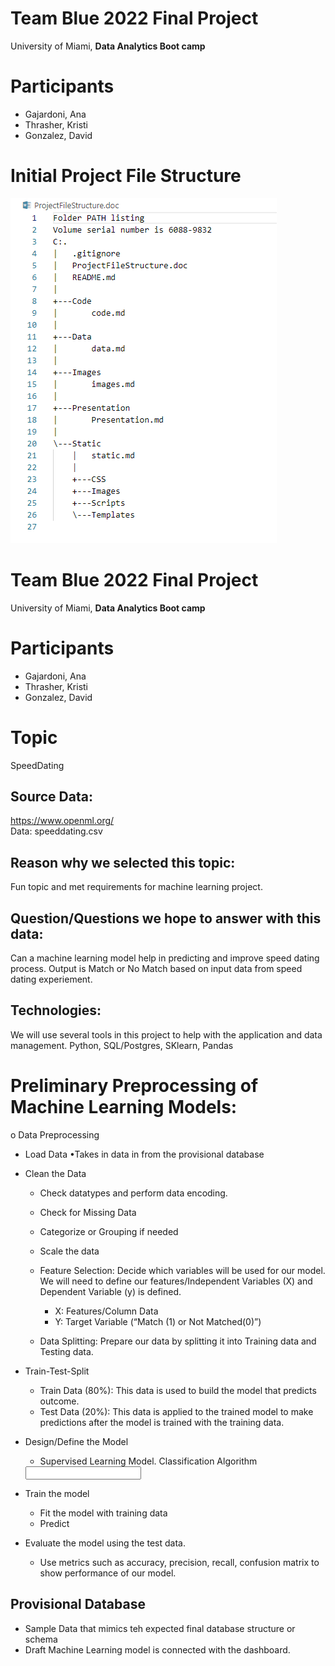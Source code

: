 # Team Blue 2022 Final Project
University of Miami, __Data Analytics Boot camp__

# Participants
- Gajardoni, Ana
- Thrasher, Kristi
- Gonzalez, David

# Initial Project File Structure
![Segment #1 - Project File Structure](/Images/ProjectFileStructure.png)

# Team Blue 2022 Final Project
University of Miami, __Data Analytics Boot camp__

# Participants
- Gajardoni, Ana
- Thrasher, Kristi
- Gonzalez, David


# Topic
SpeedDating

## Source Data: 
https://www.openml.org/  
Data: speeddating.csv

## Reason why we selected this topic: 
Fun topic and met requirements for machine learning project.

## Question/Questions we hope to answer with this data: 
Can a machine learning model help in predicting and improve speed dating process. 
Output is Match or No Match based on input data from speed dating experiement.

## Technologies: 
We will use several tools in this project to help with the application and data management.
Python, SQL/Postgres, SKlearn, Pandas 

# Preliminary Preprocessing of Machine Learning Models:
o	Data Preprocessing 
* Load Data
  •Takes in data in from the  provisional database 
* Clean the Data
    *  Check datatypes and perform data encoding. 
    * Check for Missing Data 
    * Categorize or Grouping if needed
    * Scale the data

    * Feature Selection: Decide which variables will be used for our model. We will need to     define our features/Independent Variables (X) and Dependent Variable (y) is defined. 
    
        * X: Features/Column Data 
        * Y: Target Variable (“Match (1) or Not Matched(0)”) 

    * Data Splitting: Prepare our data by splitting it into Training data and Testing data.

* Train-Test-Split
    * Train Data (80%): This data is used to build the model that predicts outcome. 
    * Test Data (20%):  This data is applied to the trained model to make predictions after the model is trained with the training data. 

*  Design/Define the Model
    * Supervised Learning Model. Classification Algorithm
	<input which one we want to use>

* Train the model
    * Fit the model with training data
    * Predict

* Evaluate the model using the test data. 
    * Use metrics such as accuracy, precision, recall, confusion matrix to show performance of our model. 

## Provisional Database 

*  Sample Data that mimics teh expected final database structure or schema
*  Draft Machine Learning model is connected with the dashboard. 
